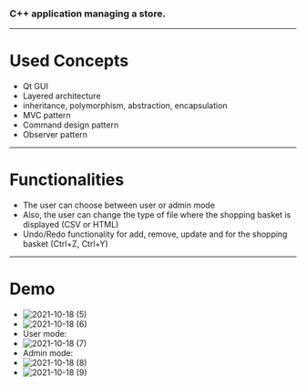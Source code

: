 ### C++ application managing a store.
---
# Used Concepts
- Qt GUI
- Layered architecture
- inheritance, polymorphism, abstraction, encapsulation
- MVC pattern
- Command design pattern
- Observer pattern
---
# Functionalities
- The user can choose between user or admin mode
- Also, the user can change the type of file where the shopping basket is displayed (CSV or HTML)
- Undo/Redo functionality for add, remove, update and for the shopping basket (Ctrl+Z, Ctrl+Y)
---
# Demo
- ![2021-10-18 (5)](https://user-images.githubusercontent.com/72084877/137704265-1e4deeed-6f61-444d-a73a-0eba5ea95f72.png)
- ![2021-10-18 (6)](https://user-images.githubusercontent.com/72084877/137704275-09e6f709-1a15-4163-b902-9aa57d014aa6.png)
- User mode:
- ![2021-10-18 (7)](https://user-images.githubusercontent.com/72084877/137704284-acf382f2-9aa9-4d0f-a0b7-496cb076924f.png)
- Admin mode:
- ![2021-10-18 (8)](https://user-images.githubusercontent.com/72084877/137704290-e62853f1-1794-4d9a-b59c-e73649cbed6b.png)
- ![2021-10-18 (9)](https://user-images.githubusercontent.com/72084877/137704292-90f53c08-2151-4ff4-9bac-2d05922cf170.png)
